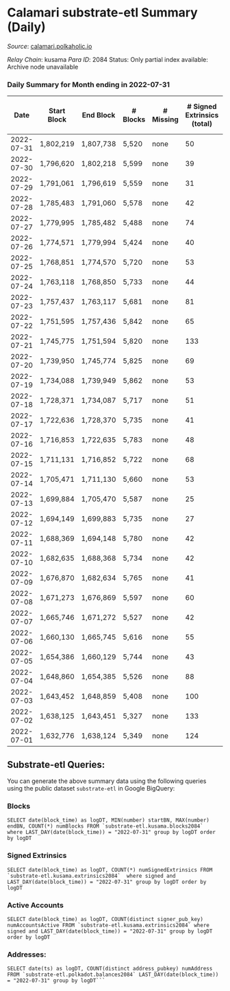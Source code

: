 # Calamari substrate-etl Summary (Daily)

_Source_: [calamari.polkaholic.io](https://calamari.polkaholic.io)

*Relay Chain*: kusama
*Para ID*: 2084
Status: Only partial index available: Archive node unavailable


### Daily Summary for Month ending in 2022-07-31


| Date | Start Block | End Block | # Blocks | # Missing | # Signed Extrinsics (total) | # Active Accounts | # Addresses with Balances | # Events | # Transfers | # XCM Transfers In | # XCM Transfers Out |
| ---- | ----------- | --------- | -------- | --------- | --------------------------- | ----------------- | ------------------------- | -------- | ----------- | ------------------ | ------------------- |
| 2022-07-31 | 1,802,219 | 1,807,738 | 5,520 | none  | 50 | 24 | 23,637 | 11,391 | 17 ($16,228.27) | 4 ($77.90) | 11 ($123.27) |
| 2022-07-30 | 1,796,620 | 1,802,218 | 5,599 | none  | 39 | 22 | 23,636 | 11,447 | 32 ($18,976.57) |   |   |
| 2022-07-29 | 1,791,061 | 1,796,619 | 5,559 | none  | 31 | 21 | 23,630 | 11,311 | 12 ($637.41) |   |   |
| 2022-07-28 | 1,785,483 | 1,791,060 | 5,578 | none  | 42 | 31 | 23,628 | 11,468 | 11 ($3,611.89) | 4 ($0.54) | 8 ($43.87) |
| 2022-07-27 | 1,779,995 | 1,785,482 | 5,488 | none  | 74 | 49 | 23,625 | 11,432 | 39 ($25,131.68) | 2 ($5.11) |   |
| 2022-07-26 | 1,774,571 | 1,779,994 | 5,424 | none  | 40 | 31 | 23,617 | 11,102 | 21 ($30,600.14) |   |   |
| 2022-07-25 | 1,768,851 | 1,774,570 | 5,720 | none  | 53 | 25 | 23,610 | 11,835 | 15 ($4,631.30) | 7 ($10.82) | 18 ($7.27) |
| 2022-07-24 | 1,763,118 | 1,768,850 | 5,733 | none  | 44 | 28 | 23,605 | 11,765 | 30 ($10,810.95) | 1 ($89.05) |   |
| 2022-07-23 | 1,757,437 | 1,763,117 | 5,681 | none  | 81 | 41 | 23,593 | 11,876 | 64 ($26,048.49) |   |   |
| 2022-07-22 | 1,751,595 | 1,757,436 | 5,842 | none  | 65 | 38 | 23,580 | 12,092 | 45 ($16,305.04) | 1 ($0.70) | 2 ($0.064) |
| 2022-07-21 | 1,745,775 | 1,751,594 | 5,820 | none  | 133 | 60 | 23,577 | 12,484 | 108 ($122,531) |   | 3 ($0.60) |
| 2022-07-20 | 1,739,950 | 1,745,774 | 5,825 | none  | 69 | 35 | 23,565 | 12,090 | 27 ($14,520.92) |   | 1 ($21.23) |
| 2022-07-19 | 1,734,088 | 1,739,949 | 5,862 | none  | 53 | 21 | 23,560 | 12,029 | 16 ($4,875.45) | 2 ($1.00) | 1 ($0.45) |
| 2022-07-18 | 1,728,371 | 1,734,087 | 5,717 | none  | 51 | 38 | 23,557 | 11,768 | 27 ($9,485.86) |   | 1 ($0.16) |
| 2022-07-17 | 1,722,636 | 1,728,370 | 5,735 | none  | 41 | 21 | 23,552 | 11,736 | 33 ($3,190.67) |   | 1 ($0.87) |
| 2022-07-16 | 1,716,853 | 1,722,635 | 5,783 | none  | 48 | 35 | 23,546 | 11,873 | 37 ($31,134.31) |   |   |
| 2022-07-15 | 1,711,131 | 1,716,852 | 5,722 | none  | 68 | 38 | 23,539 | 11,867 | 55 ($75,900.31) |   |   |
| 2022-07-14 | 1,705,471 | 1,711,130 | 5,660 | none  | 53 | 35 | 23,533 | 11,649 | 26 ($20,337.46) |   |   |
| 2022-07-13 | 1,699,884 | 1,705,470 | 5,587 | none  | 25 | 21 | 23,526 | 11,334 | 13 ($552.92) | 1 ($91.91) | 1 ($3.54) |
| 2022-07-12 | 1,694,149 | 1,699,883 | 5,735 | none  | 27 | 17 | 23,525 | 11,652 | 16 ($5,072.14) |   | 1 ($92.23) |
| 2022-07-11 | 1,688,369 | 1,694,148 | 5,780 | none  | 42 | 26 | 23,521 | 11,841 | 25 ($1,766.27) |   |   |
| 2022-07-10 | 1,682,635 | 1,688,368 | 5,734 | none  | 42 | 23 | 23,516 | 11,732 | 21 ($1,393.02) |   |   |
| 2022-07-09 | 1,676,870 | 1,682,634 | 5,765 | none  | 41 | 27 | 23,511 | 11,800 | 25 ($9,372.10) | 1 ($10.63) |   |
| 2022-07-08 | 1,671,273 | 1,676,869 | 5,597 | none  | 60 | 34 | 23,505 | 11,590 | 43 ($24,321.40) |   |   |
| 2022-07-07 | 1,665,746 | 1,671,272 | 5,527 | none  | 42 | 29 | 23,490 | 11,324 | 26 ($1,858.84) |   |   |
| 2022-07-06 | 1,660,130 | 1,665,745 | 5,616 | none  | 55 | 32 | 23,482 | 11,593 | 30 ($5,537.19) | 1 ($0.0018) | 2 ($2.55) |
| 2022-07-05 | 1,654,386 | 1,660,129 | 5,744 | none  | 43 | 27 | 23,472 | 11,765 | 32 ($8,579.77) |   |   |
| 2022-07-04 | 1,648,860 | 1,654,385 | 5,526 | none  | 88 | 49 | 23,464 | 11,614 | 61 ($20,495.30) |   | 1 ($0.011) |
| 2022-07-03 | 1,643,452 | 1,648,859 | 5,408 | none  | 100 | 58 | 23,455 | 11,441 | 60 ($147,385) |   |   |
| 2022-07-02 | 1,638,125 | 1,643,451 | 5,327 | none  | 133 | 64 | 23,444 | 11,532 | 108 ($93,803.30) |   |   |
| 2022-07-01 | 1,632,776 | 1,638,124 | 5,349 | none  | 124 | 58 | 23,413 | 11,507 | 85 ($40,947.85) |   |   |

## Substrate-etl Queries:
You can generate the above summary data using the following queries using the public dataset `substrate-etl` in Google BigQuery:


### Blocks
```
SELECT date(block_time) as logDT, MIN(number) startBN, MAX(number) endBN, COUNT(*) numBlocks FROM `substrate-etl.kusama.blocks2084`  where LAST_DAY(date(block_time)) = "2022-07-31" group by logDT order by logDT
```


### Signed Extrinsics
```
SELECT date(block_time) as logDT, COUNT(*) numSignedExtrinsics FROM `substrate-etl.kusama.extrinsics2084`  where signed and LAST_DAY(date(block_time)) = "2022-07-31" group by logDT order by logDT
```


### Active Accounts
```
SELECT date(block_time) as logDT, COUNT(distinct signer_pub_key) numAccountsActive FROM `substrate-etl.kusama.extrinsics2084` where signed and LAST_DAY(date(block_time)) = "2022-07-31" group by logDT order by logDT
```


### Addresses:
```
SELECT date(ts) as logDT, COUNT(distinct address_pubkey) numAddress FROM `substrate-etl.polkadot.balances2084` LAST_DAY(date(block_time)) = "2022-07-31" group by logDT```

